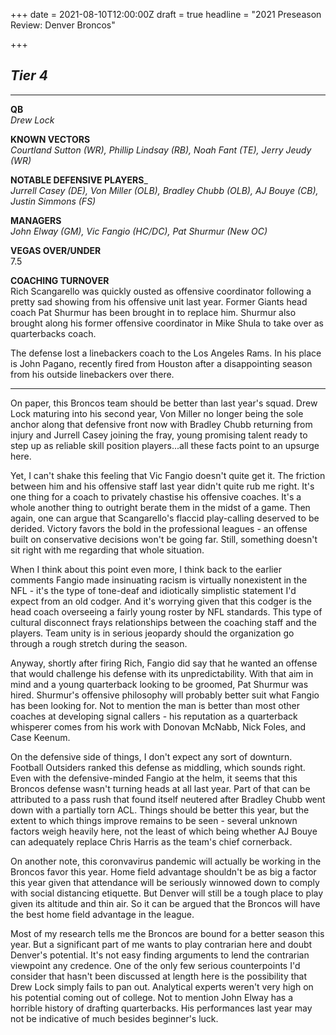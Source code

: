 +++
date = 2021-08-10T12:00:00Z
draft = true
headline = "2021 Preseason Review: Denver Broncos"

+++
## _Tier 4_

***

**QB**  
_Drew Lock_

**KNOWN VECTORS**  
_Courtland Sutton (WR), Phillip Lindsay (RB), Noah Fant (TE), Jerry Jeudy (WR)_

**NOTABLE DEFENSIVE PLAYERS**_  
_Jurrell Casey (DE), Von Miller (OLB), Bradley Chubb (OLB), AJ Bouye (CB), Justin Simmons (FS)_

**MANAGERS**  
_John Elway (GM), Vic Fangio (HC/DC), Pat Shurmur (New OC)_

**VEGAS OVER/UNDER**  
7\.5

**COACHING TURNOVER**  
Rich Scangarello was quickly ousted as offensive coordinator following a pretty sad showing from his offensive unit last year. Former Giants head coach Pat Shurmur has been brought in to replace him. Shurmur also brought along his former offensive coordinator in Mike Shula to take over as quarterbacks coach.

The defense lost a linebackers coach to the Los Angeles Rams. In his place is John Pagano, recently fired from Houston after a disappointing season from his outside linebackers over there.

***

On paper, this Broncos team should be better than last year's squad. Drew Lock maturing into his second year, Von Miller no longer being the sole anchor along that defensive front now with Bradley Chubb returning from injury and Jurrell Casey joining the fray, young promising talent ready to step up as reliable skill position players...all these facts point to an upsurge here.

Yet, I can't shake this feeling that Vic Fangio doesn't quite get it. The friction between him and his offensive staff last year didn't quite rub me right. It's one thing for a coach to privately chastise his offensive coaches. It's a whole another thing to outright berate them in the midst of a game. Then again, one can argue that Scangarello's flaccid play-calling deserved to be derided. Victory favors the bold in the professional leagues - an offense built on conservative decisions won't be going far. Still, something doesn't sit right with me regarding that whole situation.

When I think about this point even more, I think back to the earlier comments Fangio made insinuating racism is virtually nonexistent in the NFL - it's the type of tone-deaf and idiotically simplistic statement I'd expect from an old codger. And it's worrying given that this codger is the head coach overseeing a fairly young roster by NFL standards. This type of cultural disconnect frays relationships between the coaching staff and the players. Team unity is in serious jeopardy should the organization go through a rough stretch during the season.

Anyway, shortly after firing Rich, Fangio did say that he wanted an offense that would challenge his defense with its unpredictability. With that aim in mind and a young quarterback looking to be groomed, Pat Shurmur was hired. Shurmur's offensive philosophy will probably better suit what Fangio has been looking for. Not to mention the man is better than most other coaches at developing signal callers - his reputation as a quarterback whisperer comes from his work with Donovan McNabb, Nick Foles, and Case Keenum.

On the defensive side of things, I don't expect any sort of downturn. Football Outsiders ranked this defense as middling, which sounds right. Even with the defensive-minded Fangio at the helm, it seems that this Broncos defense wasn't turning heads at all last year. Part of that can be attributed to a pass rush that found itself neutered after Bradley Chubb went down with a partially torn ACL. Things should be better this year, but the extent to which things improve remains to be seen - several unknown factors weigh heavily here, not the least of which being whether AJ Bouye can adequately replace Chris Harris as the team's chief cornerback.

On another note, this coronvavirus pandemic will actually be working in the Broncos favor this year. Home field advantage shouldn't be as big a factor this year given that attendance will be seriously winnowed down to comply with social distancing etiquette. But Denver will still be a tough place to play given its altitude and thin air. So it can be argued that the Broncos will have the best home field advantage in the league.

Most of my research tells me the Broncos are bound for a better season this year. But a significant part of me wants to play contrarian here and doubt Denver's potential. It's not easy finding arguments to lend the contrarian viewpoint any credence. One of the only few serious counterpoints I'd consider that hasn't been discussed at length here is the possibility that Drew Lock simply fails to pan out. Analytical experts weren't very high on his potential coming out of college. Not to mention John Elway has a horrible history of drafting quarterbacks. His performances last year may not be indicative of much besides beginner's luck.